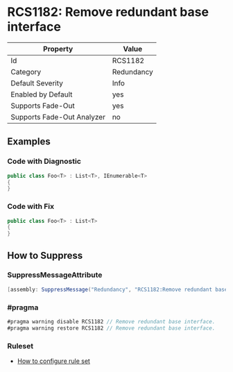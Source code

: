 # RCS1182: Remove redundant base interface

Property | Value
--- | ---
Id|RCS1182
Category|Redundancy
Default Severity|Info
Enabled by Default|yes
Supports Fade\-Out|yes
Supports Fade\-Out Analyzer|no

## Examples

### Code with Diagnostic

```csharp
public class Foo<T> : List<T>, IEnumerable<T>
{
}
```

### Code with Fix

```csharp
public class Foo<T> : List<T>
{
}
```

## How to Suppress

### SuppressMessageAttribute

```csharp
[assembly: SuppressMessage("Redundancy", "RCS1182:Remove redundant base interface.", Justification = "<Pending>")]
```

### \#pragma

```csharp
#pragma warning disable RCS1182 // Remove redundant base interface.
#pragma warning restore RCS1182 // Remove redundant base interface.
```

### Ruleset

* [How to configure rule set](../HowToConfigureAnalyzers.md)
